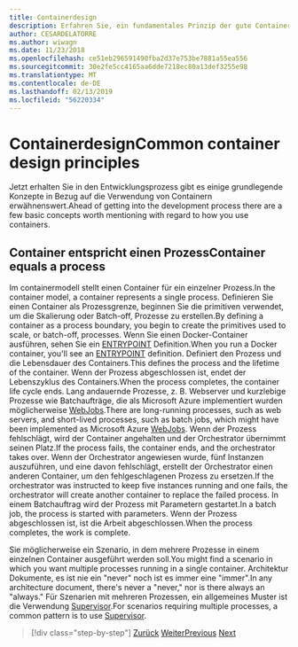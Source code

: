 ```yaml
---
title: Containerdesign
description: Erfahren Sie, ein fundamentales Prinzip der gute Container entwerfen, ist es, dass ein Container nur ein Prozess hosten soll.
author: CESARDELATORRE
ms.author: wiwagn
ms.date: 11/23/2018
ms.openlocfilehash: ce51eb296591490fba2d37e753be7881a55ea556
ms.sourcegitcommit: 30e2fe5cc4165aa6dde7218ec80a13def3255e98
ms.translationtype: MT
ms.contentlocale: de-DE
ms.lasthandoff: 02/13/2019
ms.locfileid: "56220334"
---
```

# <a name="common-container-design-principles"></a><span data-ttu-id="ef1af-103">Containerdesign</span><span class="sxs-lookup"><span data-stu-id="ef1af-103">Common container design principles</span></span>

<span data-ttu-id="ef1af-104">Jetzt erhalten Sie in den Entwicklungsprozess gibt es einige grundlegende Konzepte in Bezug auf die Verwendung von Containern erwähnenswert.</span><span class="sxs-lookup"><span data-stu-id="ef1af-104">Ahead of getting into the development process there are a few basic concepts worth mentioning with regard to how you use containers.</span></span>

## <a name="container-equals-a-process"></a><span data-ttu-id="ef1af-105">Container entspricht einen Prozess</span><span class="sxs-lookup"><span data-stu-id="ef1af-105">Container equals a process</span></span>

<span data-ttu-id="ef1af-106">Im containermodell stellt einen Container für ein einzelner Prozess.</span><span class="sxs-lookup"><span data-stu-id="ef1af-106">In the container model, a container represents a single process.</span></span> <span data-ttu-id="ef1af-107">Definieren Sie einen Container als Prozessgrenze, beginnen Sie die primitiven verwendet, um die Skalierung oder Batch-off, Prozesse zu erstellen.</span><span class="sxs-lookup"><span data-stu-id="ef1af-107">By defining a container as a process boundary, you begin to create the primitives used to scale, or batch-off, processes.</span></span> <span data-ttu-id="ef1af-108">Wenn Sie einen Docker-Container ausführen, sehen Sie ein [ENTRYPOINT](https://docs.docker.com/engine/reference/builder/#/entrypoint) Definition.</span><span class="sxs-lookup"><span data-stu-id="ef1af-108">When you run a Docker container, you'll see an [ENTRYPOINT](https://docs.docker.com/engine/reference/builder/#/entrypoint) definition.</span></span> <span data-ttu-id="ef1af-109">Definiert den Prozess und die Lebensdauer des Containers.</span><span class="sxs-lookup"><span data-stu-id="ef1af-109">This defines the process and the lifetime of the container.</span></span> <span data-ttu-id="ef1af-110">Wenn der Prozess abgeschlossen ist, endet der Lebenszyklus des Containers.</span><span class="sxs-lookup"><span data-stu-id="ef1af-110">When the process completes, the container life cycle ends.</span></span> <span data-ttu-id="ef1af-111">Lang andauernde Prozesse, z. B. Webserver und kurzlebige Prozesse wie Batchaufträge, die als Microsoft Azure implementiert wurden möglicherweise [WebJobs](https://azure.microsoft.com/documentation/articles/websites-webjobs-resources/).</span><span class="sxs-lookup"><span data-stu-id="ef1af-111">There are long-running processes, such as web servers, and short-lived processes, such as batch jobs, which might have been implemented as Microsoft Azure [WebJobs](https://azure.microsoft.com/documentation/articles/websites-webjobs-resources/).</span></span> <span data-ttu-id="ef1af-112">Wenn der Prozess fehlschlägt, wird der Container angehalten und der Orchestrator übernimmt seinen Platz.</span><span class="sxs-lookup"><span data-stu-id="ef1af-112">If the process fails, the container ends, and the orchestrator takes over.</span></span> <span data-ttu-id="ef1af-113">Wenn der Orchestrator angewiesen wurde, fünf Instanzen auszuführen, und eine davon fehlschlägt, erstellt der Orchestrator einen anderen Container, um den fehlgeschlagenen Prozess zu ersetzen.</span><span class="sxs-lookup"><span data-stu-id="ef1af-113">If the orchestrator was instructed to keep five instances running and one fails, the orchestrator will create another container to replace the failed process.</span></span> <span data-ttu-id="ef1af-114">In einem Batchauftrag wird der Prozess mit Parametern gestartet.</span><span class="sxs-lookup"><span data-stu-id="ef1af-114">In a batch job, the process is started with parameters.</span></span> <span data-ttu-id="ef1af-115">Wenn der Prozess abgeschlossen ist, ist die Arbeit abgeschlossen.</span><span class="sxs-lookup"><span data-stu-id="ef1af-115">When the process completes, the work is complete.</span></span>

<span data-ttu-id="ef1af-116">Sie möglicherweise ein Szenario, in dem mehrere Prozesse in einem einzelnen Container ausgeführt werden soll.</span><span class="sxs-lookup"><span data-stu-id="ef1af-116">You might find a scenario in which you want multiple processes running in a single container.</span></span> <span data-ttu-id="ef1af-117">Architektur Dokumente, es ist nie ein "never" noch ist es immer eine "immer".</span><span class="sxs-lookup"><span data-stu-id="ef1af-117">In any architecture document, there's never a "never," nor is there always an "always."</span></span> <span data-ttu-id="ef1af-118">Für Szenarien mit mehreren Prozessen, ein allgemeines Muster ist die Verwendung [Supervisor](http://supervisord.org/).</span><span class="sxs-lookup"><span data-stu-id="ef1af-118">For scenarios requiring multiple processes, a common pattern is to use [Supervisor](http://supervisord.org/).</span></span>

>[!div class="step-by-step"]
><span data-ttu-id="ef1af-119">[Zurück](design-docker-applications.md)
>[Weiter](monolithic-applications.md)</span><span class="sxs-lookup"><span data-stu-id="ef1af-119">[Previous](design-docker-applications.md)
[Next](monolithic-applications.md)</span></span>